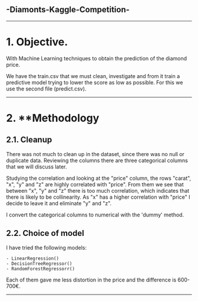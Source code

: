 ## -Diamonts-Kaggle-Competition-
______

# 1. **Objective**.

With Machine Learning techniques to obtain the prediction of the diamond price.

We have the train.csv that we must clean, investigate and from it train a predictive model trying to lower the score as low as possible. For this we use the second file (predict.csv).

----
# 2. **Methodology

## 2.1. Cleanup

There was not much to clean up in the dataset, since there was no null or duplicate data. Reviewing the columns there are three categorical columns that we will discuss later.

Studying the correlation and looking at the "price" column, the rows "carat", "x", "y" and "z" are highly correlated with "price".
From them we see that between "x", "y" and "z" there is too much correlation, which indicates that there is likely to be collinearity.
As "x" has a higher correlation with "price" I decide to leave it and eliminate "y" and "z".

I convert the categorical columns to numerical with the 'dummy' method.

## 2.2. Choice of model

I have tried the following models:

    - LinearRegression()
    - DecisionTreeRegressor()
    - RandomForestRegressorr()

Each of them gave me less distortion in the price and the difference is 600-700€.

------
